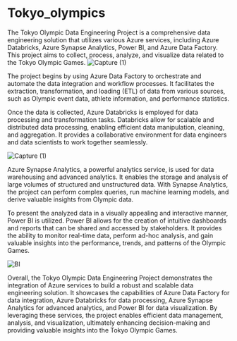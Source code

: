 # Tokyo_olympics

The Tokyo Olympic Data Engineering Project is a comprehensive data engineering solution that utilizes various Azure services, including Azure Databricks, Azure Synapse Analytics, Power BI, and Azure Data Factory. This project aims to collect, process, analyze, and visualize data related to the Tokyo Olympic Games.
![Capture (1)](https://github.com/pramod259/tokyo_olympic_azure/assets/125338347/25c87c99-f6ad-4659-93fc-07279c4ce90c)

The project begins by using Azure Data Factory to orchestrate and automate the data integration and workflow processes. It facilitates the extraction, transformation, and loading (ETL) of data from various sources, such as Olympic event data, athlete information, and performance statistics.

Once the data is collected, Azure Databricks is employed for data processing and transformation tasks. Databricks allow for scalable and distributed data processing, enabling efficient data manipulation, cleaning, and aggregation. It provides a collaborative environment for data engineers and data scientists to work together seamlessly.

![Capture (1)](https://github.com/pramod259/tokyo_olympic_azure/assets/125338347/2d94780d-21d9-4757-aa67-55433db5acf0)

Azure Synapse Analytics, a powerful analytics service, is used for data warehousing and advanced analytics. It enables the storage and analysis of large volumes of structured and unstructured data. With Synapse Analytics, the project can perform complex queries, run machine learning models, and derive valuable insights from Olympic data.

To present the analyzed data in a visually appealing and interactive manner, Power BI is utilized. Power BI allows for the creation of intuitive dashboards and reports that can be shared and accessed by stakeholders. It provides the ability to monitor real-time data, perform ad-hoc analysis, and gain valuable insights into the performance, trends, and patterns of the Olympic Games.

![BI](https://github.com/pramod259/tokyo_olympic_azure/assets/125338347/d860d529-75d1-4be7-a857-d7f2070679c2)

Overall, the Tokyo Olympic Data Engineering Project demonstrates the integration of Azure services to build a robust and scalable data engineering solution. It showcases the capabilities of Azure Data Factory for data integration, Azure Databricks for data processing, Azure Synapse Analytics for advanced analytics, and Power BI for data visualization. By leveraging these services, the project enables efficient data management, analysis, and visualization, ultimately enhancing decision-making and providing valuable insights into the Tokyo Olympic Games.
